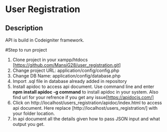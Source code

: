 # User Registration

## Description
API is build in Codeigniter framework.

#Step to run project
  1) Clone project in your xampp/htdocs [https://github.com/MansiG28/user_registration.git]
  2) Change project URL: application/config/config.php
  3) Change DB Name: application/config/database.php
  4) Import .sql file in database already added in repository
  5) Install apidoc to access api document. Use command line and enter <b>npm install apidoc -g command</b> to install apidoc in your system. Also find url for your refrence if you get any issue[https://apidocjs.com/]
  6) Click on http://localhost/users_registration/apidoc/index.html to access api document. Here replace [http://localhost/users_registration/]  with your folder location.
  7) In api document all the details given how to pass JSON input and what output you get. 


